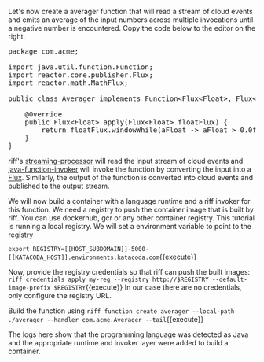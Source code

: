 Let's now create a averager function that will read a stream of cloud events and emits an average of the input numbers across multiple invocations until a negative number is encountered. Copy the code below to the editor on the right.
<pre class="file" data-filename="Averager.java" data-target="replace">package com.acme;

import java.util.function.Function;
import reactor.core.publisher.Flux;
import reactor.math.MathFlux;

public class Averager implements Function&lt;Flux&lt;Float&gt;, Flux&lt;Float&gt;&gt; {

	@Override
	public Flux&lt;Float&gt; apply(Flux&lt;Float&gt; floatFlux) {
		return floatFlux.windowWhile(aFloat -> aFloat > 0.0f).flatMap(MathFlux::averageFloat);
	}
}
</pre>

riff's [streaming-processor](https://github.com/projectriff/streaming-processor) will read the input stream of cloud events and [java-function-invoker](https://github.com/projectriff/java-function-invoker) will invoke the function by converting the input into a [Flux](https://projectreactor.io/docs/core/release/api/reactor/core/publisher/Flux.html). Similarly, the output of the function is converted into cloud events and published to the output stream.

We will now build a container with a language runtime and a riff invoker for this function. We need a registry to push the container image that is built by riff. You can use dockerhub, gcr or any other container registry. This tutorial is running a local registry. We will set a environment variable to point to the registry

`export REGISTRY=[[HOST_SUBDOMAIN]]-5000-[[KATACODA_HOST]].environments.katacoda.com`{{execute}}

Now, provide the registry credentials so that riff can push the built images:
`riff credentials apply my-reg --registry http://$REGISTRY --default-image-prefix $REGISTRY`{{execute}}
In our case there are no credentials, only configure the registry URL.

Build the function using `riff function create averager --local-path ./averager --handler com.acme.Averager --tail`{{execute}}

The logs here show that the programming language was detected as Java and the appropriate runtime and invoker layer were added to build a container.
